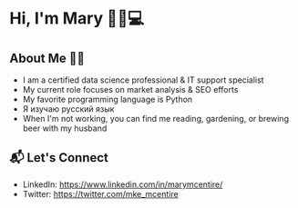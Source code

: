 # Hi, I'm Mary 👋🏻💻

## About Me 🤸🏻
* I am a certified data science professional & IT support specialist
* My current role focuses on market analysis & SEO efforts
* My favorite programming language is Python
* Я изучаю русский язык
* When I'm not working, you can find me reading, gardening, or brewing beer with my husband

## 📬 Let's Connect
* LinkedIn: https://www.linkedin.com/in/marymcentire/
* Twitter: https://twitter.com/mke_mcentire
